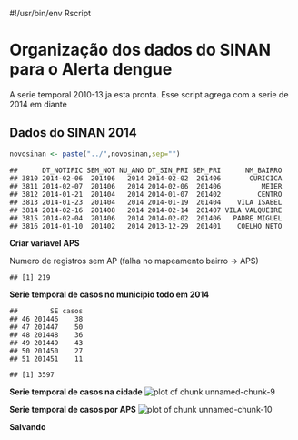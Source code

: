 #!/usr/bin/env Rscript

Organização dos dados do SINAN para o Alerta dengue
====================================================
A serie temporal 2010-13 ja esta pronta. Esse script agrega com a serie de 2014 em diante



Dados do SINAN 2014
--------------------


```r
novosinan <- paste("../",novosinan,sep="")
```


```
##      DT_NOTIFIC SEM_NOT NU_ANO DT_SIN_PRI SEM_PRI      NM_BAIRRO
## 3810 2014-02-06  201406   2014 2014-02-02  201406       CURICICA
## 3811 2014-02-07  201406   2014 2014-02-06  201406          MEIER
## 3812 2014-01-21  201404   2014 2014-01-07  201402         CENTRO
## 3813 2014-01-23  201404   2014 2014-01-19  201404    VILA ISABEL
## 3814 2014-02-16  201408   2014 2014-02-14  201407 VILA VALQUEIRE
## 3815 2014-02-04  201406   2014 2014-02-02  201406   PADRE MIGUEL
## 3816 2014-01-10  201402   2014 2013-12-29  201401    COELHO NETO
```


**Criar variavel APS**



Numero de registros sem AP (falha no mapeamento bairro -> APS)

```
## [1] 219
```


**Serie temporal de casos no municipio todo em 2014**


```
##        SE casos
## 46 201446    38
## 47 201447    50
## 48 201448    36
## 49 201449    43
## 50 201450    27
## 51 201451    11
```


```
## [1] 3597
```





**Serie temporal de casos na cidade**
![plot of chunk unnamed-chunk-9](figure/unnamed-chunk-9-1.png) 


**Serie temporal de casos por APS**
![plot of chunk unnamed-chunk-10](figure/unnamed-chunk-10-1.png) 

**Salvando**



